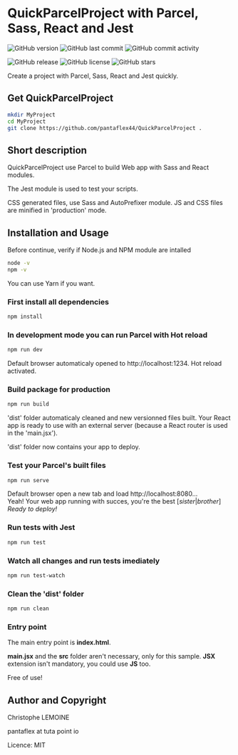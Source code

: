 # QuickParcelProject with Parcel, Sass, React and Jest

![GitHub version](https://img.shields.io/github/package-json/v/pantaflex44/QuickParcelProject)
![GitHub last commit](https://img.shields.io/github/last-commit/pantaflex44/QuickParcelProject)
![GitHub commit activity](https://img.shields.io/github/commit-activity/m/pantaflex44/QuickParcelProject)


![GitHub release](https://img.shields.io/github/downloads/pantaflex44/QuickParcelProject/total)
![GitHub license](https://img.shields.io/github/license/pantaflex44/QuickParcelProject)
![GitHub stars](https://img.shields.io/github/stars/pantaflex44/QuickParcelProject)

Create a project with Parcel, Sass, React and Jest quickly.<br />

## Get QuickParcelProject

```bash
mkdir MyProject
cd MyProject
git clone https://github.com/pantaflex44/QuickParcelProject .
```

## Short description

QuickParcelProject use Parcel to build Web app with Sass and React modules.

The Jest module is used to test your scripts.

CSS generated files, use Sass and AutoPrefixer module. JS and CSS files are minified in 'production' mode.

## Installation and Usage

Before continue, verify if Node.js and NPM module are intalled

```bash
node -v
npm -v
```

You can use Yarn if you want.

### First install all dependencies

```bash
npm install
```

### In development mode you can run Parcel with Hot reload

```bash
npm run dev
```

Default browser automaticaly opened to http://localhost:1234. Hot reload activated.

### Build package for production

```bash
npm run build
```
'dist' folder automaticaly cleaned and new versionned files built. Your React app is ready to use with an external server (because a React router is used in the 'main.jsx').

'dist' folder now contains your app to deploy.

### Test your Parcel's built files

```bash
npm run serve
```

Default browser open a new tab and load http://localhost:8080...<br />
Yeah! Your web app running with succes, you're the best [*sister*|*brother*]<br />
*Ready to deploy!*

### Run tests with Jest

```bash
npm run test
```

### Watch all changes and run tests imediately

```bash
npm run test-watch
```

### Clean the 'dist' folder

```bash
npm run clean
```

### Entry point

The main entry point is **index.html**.

**main.jsx** and the **src** folder aren't necessary, only for this sample.
**JSX** extension isn't mandatory, you could use **JS** too.

Free of use!

## Author and Copyright

Christophe LEMOINE

pantaflex at tuta point io

Licence: MIT
